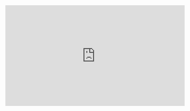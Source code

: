 <iframe width="560" height="315" src="https://www.youtube-nocookie.com/embed/dSCBCk4xVa0" frameborder="0" allow="accelerometer; autoplay; clipboard-write; encrypted-media; gyroscope; picture-in-picture" allowfullscreen></iframe>